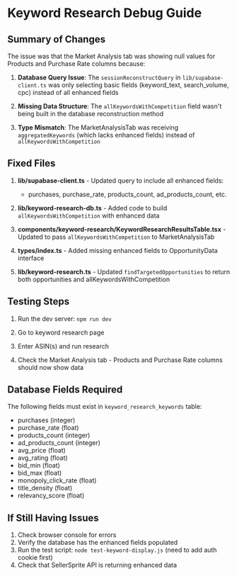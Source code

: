 # Keyword Research Debug Guide

## Summary of Changes

The issue was that the Market Analysis tab was showing null values for Products and Purchase Rate columns because:

1. **Database Query Issue**: The `sessionReconstructQuery` in `lib/supabase-client.ts` was only selecting basic fields (keyword_text, search_volume, cpc) instead of all enhanced fields

2. **Missing Data Structure**: The `allKeywordsWithCompetition` field wasn't being built in the database reconstruction method

3. **Type Mismatch**: The MarketAnalysisTab was receiving `aggregatedKeywords` (which lacks enhanced fields) instead of `allKeywordsWithCompetition`

## Fixed Files

1. **lib/supabase-client.ts** - Updated query to include all enhanced fields:
   - purchases, purchase_rate, products_count, ad_products_count, etc.

2. **lib/keyword-research-db.ts** - Added code to build `allKeywordsWithCompetition` with enhanced data

3. **components/keyword-research/KeywordResearchResultsTable.tsx** - Updated to pass `allKeywordsWithCompetition` to MarketAnalysisTab

4. **types/index.ts** - Added missing enhanced fields to OpportunityData interface

5. **lib/keyword-research.ts** - Updated `findTargetedOpportunities` to return both opportunities and allKeywordsWithCompetition

## Testing Steps

1. Run the dev server: `npm run dev`

2. Go to keyword research page

3. Enter ASIN(s) and run research

4. Check the Market Analysis tab - Products and Purchase Rate columns should now show data

## Database Fields Required

The following fields must exist in `keyword_research_keywords` table:
- purchases (integer)
- purchase_rate (float)
- products_count (integer)
- ad_products_count (integer)
- avg_price (float)
- avg_rating (float)
- bid_min (float)
- bid_max (float)
- monopoly_click_rate (float)
- title_density (float)
- relevancy_score (float)

## If Still Having Issues

1. Check browser console for errors
2. Verify the database has the enhanced fields populated
3. Run the test script: `node test-keyword-display.js` (need to add auth cookie first)
4. Check that SellerSprite API is returning enhanced data 